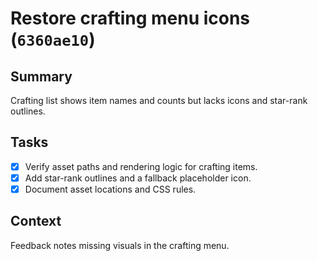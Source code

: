 # Restore crafting menu icons (`6360ae10`)

## Summary
Crafting list shows item names and counts but lacks icons and star-rank outlines.

## Tasks
- [x] Verify asset paths and rendering logic for crafting items.
- [x] Add star-rank outlines and a fallback placeholder icon.
- [x] Document asset locations and CSS rules.

## Context
Feedback notes missing visuals in the crafting menu.
